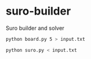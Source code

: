 # suro-builder
Suro builder and solver

```sh
python board.py 5 > input.txt
```

```sh
python suro.py < input.txt
```
